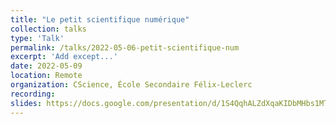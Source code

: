 ```yaml
---
title: "Le petit scientifique numérique"
collection: talks
type: 'Talk'
permalink: /talks/2022-05-06-petit-scientifique-num
excerpt: 'Add except...'
date: 2022-05-09
location: Remote
organization: CScience, École Secondaire Félix-Leclerc
recording:
slides: https://docs.google.com/presentation/d/1S4QqhALZdXqaKIDbMHbs1MTMWw0O0KJES_dBjx3GY60/edit?usp=sharing
---
```

